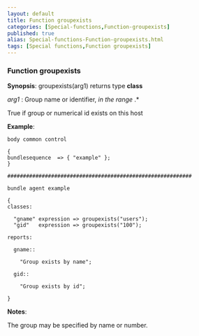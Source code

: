```yaml
---
layout: default
title: Function groupexists
categories: [Special-functions,Function-groupexists]
published: true
alias: Special-functions-Function-groupexists.html
tags: [Special functions,Function groupexists]
---
```


### Function groupexists

**Synopsis**: groupexists(arg1) returns type **class**

  
 *arg1* : Group name or identifier, *in the range* .\*   

True if group or numerical id exists on this host

**Example**:  
   

```cf3
body common control

{
bundlesequence  => { "example" };
}

###########################################################

bundle agent example

{     
classes:

  "gname" expression => groupexists("users");
  "gid"   expression => groupexists("100");

reports:

  gname::

    "Group exists by name";

  gid::

    "Group exists by id";

}
```

**Notes**:  
   

The group may be specified by name or number.
